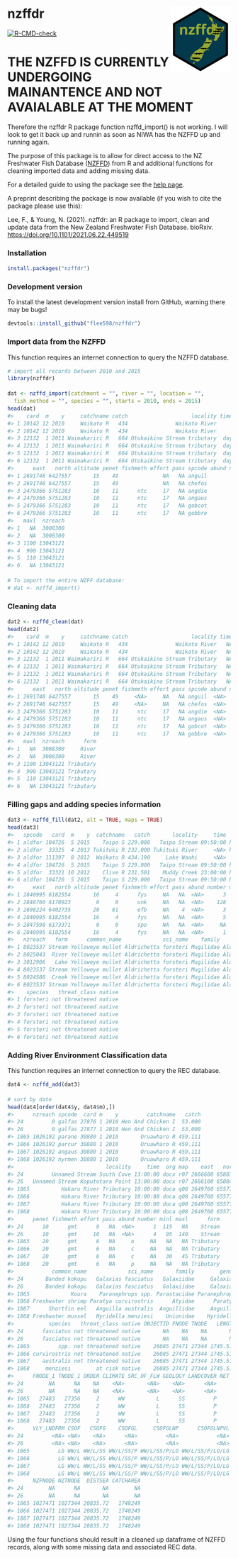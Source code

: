 
# nzffdr <img src='man/figures/nzffdr_hex.svg' align="right" height="150" /></a>

<!-- badges: start -->

[![R-CMD-check](https://github.com/flee598/nzffdr/workflows/R-CMD-check/badge.svg)](https://github.com/flee598/nzffdr/actions)
<!-- badges: end -->


# THE NZFFD IS CURRENTLY UNDERGOING MAINANTENCE AND NOT AVAIALABLE AT THE MOMENT

Therefore the nzffdr R package function nzffd_import() is not working. I will look to get it back up and runnin as soon as NIWA has the NZFFD up and running again. 

The purpose of this package is to allow for direct access to the NZ
Freshwater Fish Database ([NZFFD](https://nzffdms.niwa.co.nz/search))
from R and additional functions for cleaning imported data and adding
missing data.

For a detailed guide to using the package see the [help
page](https://flee598.github.io/nzffdr/).

A preprint describing the package is now available (if you wish to cite
the package please use this):

Lee, F., & Young, N. (2021). nzffdr: an R package to import, clean and
update data from the New Zealand Freshwater Fish Database. bioRxiv.
<https://doi.org/10.1101/2021.06.22.449519>

### Installation

``` r
install.packages("nzffdr")
```

### Development version

To install the latest development version install from GitHub, warning
there may be bugs!

``` r
devtools::install_github("flee598/nzffdr")
```

### Import data from the NZFFD

This function requires an internet connection to query the NZFFD
database.

``` r
# import all records between 2010 and 2015
library(nzffdr)

dat <- nzffd_import(catchment = "", river = "", location = "", 
  fish_method = "", species = "", starts = 2010, ends = 2015)
head(dat)
#>    card  m    y     catchname catch                    locality time  org map
#> 1 10142 12 2010     Waikato R   434               Waikato River      niwa R13
#> 2 10142 12 2010     Waikato R   434               Waikato River      niwa R13
#> 3 12132  1 2011 Waimakariri R   664 Otukaikino Stream tributary  day docc M35
#> 4 12132  1 2011 Waimakariri R   664 Otukaikino Stream tributary  day docc M35
#> 5 12132  1 2011 Waimakariri R   664 Otukaikino Stream tributary  day docc M35
#> 6 12132  1 2011 Waimakariri R   664 Otukaikino Stream tributary  day docc M35
#>      east   north altitude penet fishmeth effort pass spcode abund number minl
#> 1 2691748 6427557       15    49              NA   NA anguil            3   NA
#> 2 2691748 6427557       15    49              NA   NA chefos            1   NA
#> 3 2479366 5751283       10    11      ntc     17   NA angdie           18  400
#> 4 2479366 5751283       10    11      ntc     17   NA angaus           50  250
#> 5 2479366 5751283       10    11      ntc     17   NA gobcot           20   40
#> 6 2479366 5751283       10    11      ntc     17   NA gobbre            1   56
#>   maxl  nzreach
#> 1   NA  3008300
#> 2   NA  3008300
#> 3 1100 13043121
#> 4  900 13043121
#> 5  110 13043121
#> 6   NA 13043121

# To import the entire NZFF database:
# dat <- nzffd_import()
```

### Cleaning data

``` r
dat2 <- nzffd_clean(dat)
head(dat2)
#>    card  m    y     catchname catch                    locality time  org map
#> 1 10142 12 2010     Waikato R   434               Waikato River   NA niwa r13
#> 2 10142 12 2010     Waikato R   434               Waikato River   NA niwa r13
#> 3 12132  1 2011 Waimakariri R   664 Otukaikino Stream Tributary   NA docc m35
#> 4 12132  1 2011 Waimakariri R   664 Otukaikino Stream Tributary   NA docc m35
#> 5 12132  1 2011 Waimakariri R   664 Otukaikino Stream Tributary   NA docc m35
#> 6 12132  1 2011 Waimakariri R   664 Otukaikino Stream Tributary   NA docc m35
#>      east   north altitude penet fishmeth effort pass spcode abund number minl
#> 1 2691748 6427557       15    49     <NA>     NA   NA anguil  <NA>      3   NA
#> 2 2691748 6427557       15    49     <NA>     NA   NA chefos  <NA>      1   NA
#> 3 2479366 5751283       10    11      ntc     17   NA angdie  <NA>     18  400
#> 4 2479366 5751283       10    11      ntc     17   NA angaus  <NA>     50  250
#> 5 2479366 5751283       10    11      ntc     17   NA gobcot  <NA>     20   40
#> 6 2479366 5751283       10    11      ntc     17   NA gobbre  <NA>      1   56
#>   maxl  nzreach      form
#> 1   NA  3008300     River
#> 2   NA  3008300     River
#> 3 1100 13043121 Tributary
#> 4  900 13043121 Tributary
#> 5  110 13043121 Tributary
#> 6   NA 13043121 Tributary
```

### Filling gaps and adding species information

``` r
dat3 <- nzffd_fill(dat2, alt = TRUE, maps = TRUE)
head(dat3)
#>   spcode   card  m    y  catchname   catch       locality     time  org map
#> 1 aldfor 104726  5 2015    Taipo S 229.000   Taipo Stream 09:50:00 hbrc v21
#> 2 aldfor  33325  4 2013 Tukituki R 232.000 Tukituki River     <NA> hbrc v21
#> 3 aldfor 111397  8 2012  Waikato R 434.190     Lake Waahi     <NA>  uow S18
#> 4 aldfor 104726  5 2015    Taipo S 229.000   Taipo Stream 09:50:00 hbrc v21
#> 5 aldfor  33321 10 2012    Clive R 231.501    Muddy Creek 23:00:00 hbrc v21
#> 6 aldfor 104726  5 2015    Taipo S 229.000   Taipo Stream 09:50:00 hbrc v21
#>      east   north altitude penet fishmeth effort pass abund number minl maxl
#> 1 2840995 6182554       16     4      fys     NA   NA  <NA>      3   NA   NA
#> 2 2848760 6170923        0     0      unk     NA   NA  <NA>    128   40  100
#> 3 2698224 6402735       20    81      efb     NA    4  <NA>      3   NA   NA
#> 4 2840995 6182554       16     4      fys     NA   NA  <NA>      5   NA   NA
#> 5 2847598 6173371        0     0      spo     NA   NA  <NA>     NA   NA   NA
#> 6 2840995 6182554       16     4      fys     NA   NA  <NA>      1   NA   NA
#>   nzreach   form      common_name             sci_name    family       genus
#> 1 8023537 Stream Yelloweye mullet Aldrichetta forsteri Mugilidae Aldrichetta
#> 2 8025043  River Yelloweye mullet Aldrichetta forsteri Mugilidae Aldrichetta
#> 3 3012906   Lake Yelloweye mullet Aldrichetta forsteri Mugilidae Aldrichetta
#> 4 8023537 Stream Yelloweye mullet Aldrichetta forsteri Mugilidae Aldrichetta
#> 5 8024588  Creek Yelloweye mullet Aldrichetta forsteri Mugilidae Aldrichetta
#> 6 8023537 Stream Yelloweye mullet Aldrichetta forsteri Mugilidae Aldrichetta
#>    species   threat_class native
#> 1 forsteri not threatened native
#> 2 forsteri not threatened native
#> 3 forsteri not threatened native
#> 4 forsteri not threatened native
#> 5 forsteri not threatened native
#> 6 forsteri not threatened native
```

### Adding River Environment Classification data

This function requires an internet connection to query the REC database.

``` r
dat4 <- nzffd_add(dat3)

# sort by date
head(dat4[order(dat4$y, dat4$m),])
#>      nzreach spcode  card m    y         catchname   catch
#> 24         0 galfas 27876 1 2010 Hen And Chicken I  53.000
#> 26         0 galfas 27877 1 2010 Hen And Chicken I  53.000
#> 1865 1026192 parane 30880 1 2010       Oruawharo R 459.111
#> 1866 1026192 parcur 30880 1 2010       Oruawharo R 459.111
#> 1867 1026192 angaus 30880 1 2010       Oruawharo R 459.111
#> 1868 1026192 hyrmen 30880 1 2010       Oruawharo R 459.111
#>                             locality     time  org map    east   north altitude
#> 24         Unnamed Stream South Cove 13:00:00 docx r07 2666600 6588300       20
#> 26   Unnamed Stream Koputotara Point 13:00:00 docx r07 2666100 6588400       28
#> 1865          Hakaru River Tributary 10:00:00 doca q08 2649760 6557736       75
#> 1866          Hakaru River Tributary 10:00:00 doca q08 2649760 6557736       75
#> 1867          Hakaru River Tributary 10:00:00 doca q08 2649760 6557736       75
#> 1868          Hakaru River Tributary 10:00:00 doca q08 2649760 6557736       75
#>      penet fishmeth effort pass abund number minl maxl      form
#> 24      10      gmt      9   NA  <NA>      1  115   NA    Stream
#> 26      10      gmt     10   NA  <NA>      4   95  140    Stream
#> 1865    20      gmt      6   NA     o     NA   NA   NA Tributary
#> 1866    20      gmt      6   NA     c     NA   NA   NA Tributary
#> 1867    20      gmt      6   NA     c     NA   30   45 Tributary
#> 1868    20      gmt      6   NA     p     NA   NA   NA Tributary
#>            common_name             sci_name       family        genus
#> 24       Banded kokopu   Galaxias fasciatus   Galaxiidae     Galaxias
#> 26       Banded kokopu   Galaxias fasciatus   Galaxiidae     Galaxias
#> 1865             Koura    Paranephrops spp. Parastacidae Paranephrops
#> 1866 Freshwater shrimp Paratya curvirostris      Atyidae      Paratya
#> 1867      Shortfin eel   Anguilla australis  Anguillidae     Anguilla
#> 1868 Freshwater mussel   Hyridella menziesi    Unionidae    Hyridella
#>           species   threat_class native OBJECTID FNODE TNODE   LENGTH REACH_ID
#> 24      fasciatus not threatened native       NA    NA    NA       NA       NA
#> 26      fasciatus not threatened native       NA    NA    NA       NA       NA
#> 1865         spp. not threatened native    26085 27471 27344 1745.513    26192
#> 1866 curvirostris not threatened native    26085 27471 27344 1745.513    26192
#> 1867    australis not threatened native    26085 27471 27344 1745.513    26192
#> 1868     menziesi        at risk native    26085 27471 27344 1745.513    26192
#>      FNODE_1 TNODE_1 ORDER CLIMATE SRC_OF_FLW GEOLOGY LANDCOVER NET_POSN
#> 24        NA      NA    NA    <NA>       <NA>    <NA>      <NA>     <NA>
#> 26        NA      NA    NA    <NA>       <NA>    <NA>      <NA>     <NA>
#> 1865   27483   27356     2      WW          L      SS         P       LO
#> 1866   27483   27356     2      WW          L      SS         P       LO
#> 1867   27483   27356     2      WW          L      SS         P       LO
#> 1868   27483   27356     2      WW          L      SS         P       LO
#>      VLY_LNDFRM CSOF   CSOFG    CSOFGL     CSOFGLNP      CSOFGLNPVL SPRING
#> 24         <NA> <NA>    <NA>      <NA>         <NA>            <NA>   <NA>
#> 26         <NA> <NA>    <NA>      <NA>         <NA>            <NA>   <NA>
#> 1865         LG WW/L WW/L/SS WW/L/SS/P WW/L/SS/P/LO WW/L/SS/P/LO/LG      -
#> 1866         LG WW/L WW/L/SS WW/L/SS/P WW/L/SS/P/LO WW/L/SS/P/LO/LG      -
#> 1867         LG WW/L WW/L/SS WW/L/SS/P WW/L/SS/P/LO WW/L/SS/P/LO/LG      -
#> 1868         LG WW/L WW/L/SS WW/L/SS/P WW/L/SS/P/LO WW/L/SS/P/LO/LG      -
#>      NZFNODE NZTNODE  DISTSEA CATCHAREA
#> 24        NA      NA       NA        NA
#> 26        NA      NA       NA        NA
#> 1865 1027471 1027344 20835.72   1748249
#> 1866 1027471 1027344 20835.72   1748249
#> 1867 1027471 1027344 20835.72   1748249
#> 1868 1027471 1027344 20835.72   1748249
```

Using the four functions should result in a cleaned up dataframe of
NZFFD records, along with some missing data and associated REC data.
